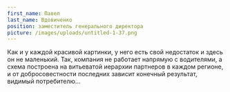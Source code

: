 ```yaml
---
first_name: Павел
last_name: Вдовиченко
position: заместитель генерального директора
picture: /images/uploads/untitled-1-37.png
---
```

Как и у каждой красивой картинки, у него есть свой недостаток и здесь он не маленький. Так, компания не работает напрямую с водителями, а схема построена на витьеватой иерархии партнеров в каждом регионе, и от добросовестности последних зависит конечный результат, видимый потребителю...